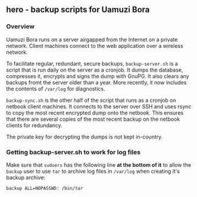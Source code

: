 ## hero - backup scripts for Uamuzi Bora

### Overview

Uamuzi Bora runs on a server airgapped from the Internet on a private network. Client machines connect to the web application over a wireless network.

To facilitate regular, redundant, secure backups, `backup-server.sh` is a script that is run daily on the server as a cronjob. It dumps the database, compresses it, encrypts and signs the dump with GnuPG. It also clears any backups fromt the server older than a year. More recently, it now includes the contents of `/var/log` for diagnostics.

`backup-sync.sh` is the other half of the script that runs as a cronjob on netbook client machines. It connects to the server over SSH and uses rsync to copy the most recent encrypted dump onto the netbook. This ensures that there are several copies of the most recent backup on the netbook clients for redundancy.

The private key for decrypting the dumps is not kept in-country.

### Getting backup-server.sh to work for log files

Make sure that `sudoers` has the following line **at the bottom of it** to allow the `backup` user to use `tar` to archive log files in `/var/log` when creating it's backup archive:

`backup ALL=NOPASSWD: /bin/tar`